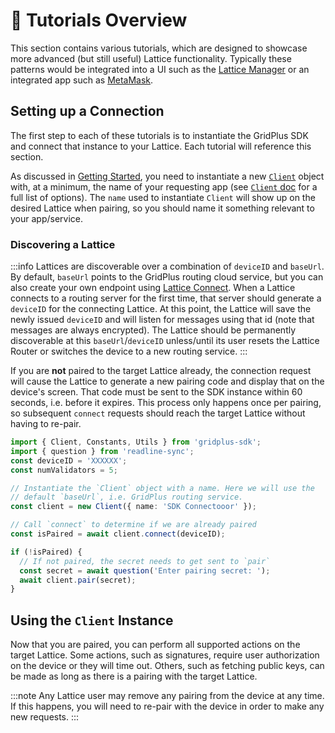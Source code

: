 # 📜 Tutorials Overview

This section contains various tutorials, which are designed to showcase more advanced (but still useful) Lattice functionality. Typically these patterns would be integrated into a UI such as the [Lattice Manager](https://lattice.gridplus.io) or an integrated app such as [MetaMask](https://metamask.io).

## Setting up a Connection

The first step to each of these tutorials is to instantiate the GridPlus SDK and connect that instance to your Lattice. Each tutorial will reference this section.

As discussed in [Getting Started](../getting-started), you need to instantiate a new [`Client`](../api/classes/client.Client) object with, at a minimum, the name of your requesting app (see [`Client` doc](../api/classes/client.Client) for a full list of options). The `name` used to instantiate `Client` will show up on the desired Lattice when pairing, so you should name it something relevant to your app/service.

### Discovering a Lattice

:::info
Lattices are discoverable over a combination of `deviceID` and `baseUrl`. By default, `baseUrl` points to the GridPlus routing cloud service, but you can also create your own endpoint using [Lattice Connect](https://github.com/GridPlus/lattice-connect-v2). When a Lattice connects to a routing server for the first time, that server should generate a `deviceID` for the connecting Lattice. At this point, the Lattice will save the newly issued `deviceID` and will listen for messages using that id (note that messages are always encrypted). The Lattice should be permanently discoverable at this `baseUrl`/`deviceID` unless/until its user resets the Lattice Router or switches the device to a new routing service.
:::

If you are **not** paired to the target Lattice already, the connection request will cause the Lattice to generate a new pairing code and display that on the device's screen. That code must be sent to the SDK instance within 60 seconds, i.e. before it expires. This process only happens once per pairing, so subsequent `connect` requests should reach the target Lattice without having to re-pair.

```ts
import { Client, Constants, Utils } from 'gridplus-sdk';
import { question } from 'readline-sync';
const deviceID = 'XXXXXX';
const numValidators = 5;

// Instantiate the `Client` object with a name. Here we will use the
// default `baseUrl`, i.e. GridPlus routing service.
const client = new Client({ name: 'SDK Connectooor' });

// Call `connect` to determine if we are already paired
const isPaired = await client.connect(deviceID);

if (!isPaired) {
  // If not paired, the secret needs to get sent to `pair`
  const secret = await question('Enter pairing secret: ');
  await client.pair(secret);
}
```

## Using the `Client` Instance

Now that you are paired, you can perform all supported actions on the target Lattice. Some actions, such as signatures, require user authorization on the device or they will time out. Others, such as fetching public keys, can be made as long as there is a pairing with the target Lattice.

:::note
Any Lattice user may remove any pairing from the device at any time. If this happens, you will need to re-pair with the device in order to make any new requests.
:::